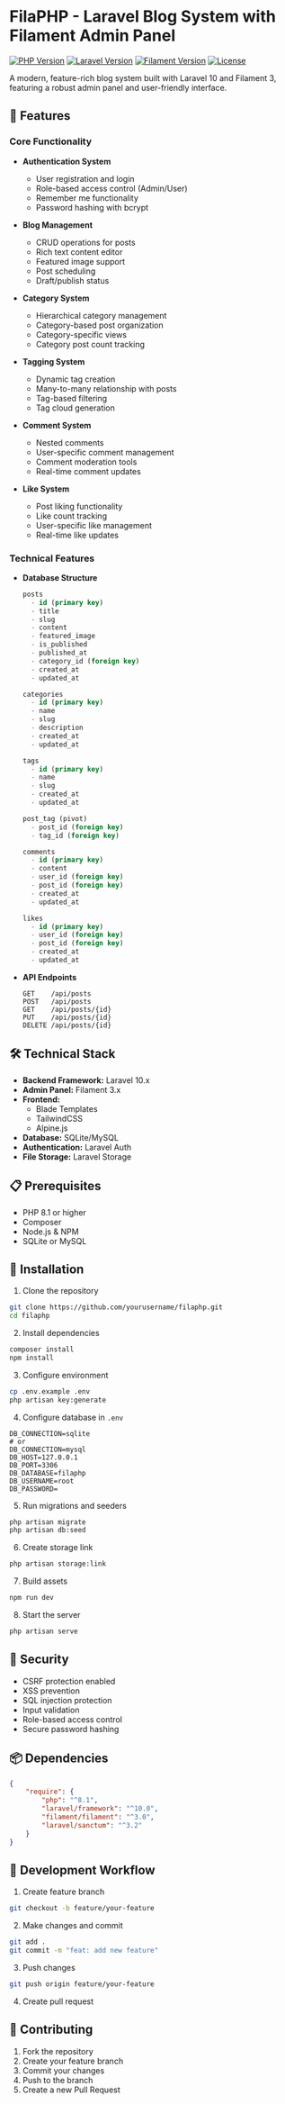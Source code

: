 # FilaPHP - Laravel Blog System with Filament Admin Panel

[![PHP Version](https://img.shields.io/badge/PHP-8.1%2B-purple.svg)](https://php.net)
[![Laravel Version](https://img.shields.io/badge/Laravel-10.x-red.svg)](https://laravel.com)
[![Filament Version](https://img.shields.io/badge/Filament-3.x-blue.svg)](https://filamentphp.com)
[![License](https://img.shields.io/badge/License-MIT-green.svg)](LICENSE)

A modern, feature-rich blog system built with Laravel 10 and Filament 3, featuring a robust admin panel and user-friendly interface.

## 🚀 Features

### Core Functionality
- **Authentication System**
  - User registration and login
  - Role-based access control (Admin/User)
  - Remember me functionality
  - Password hashing with bcrypt

- **Blog Management**
  - CRUD operations for posts
  - Rich text content editor
  - Featured image support
  - Post scheduling
  - Draft/publish status

- **Category System**
  - Hierarchical category management
  - Category-based post organization
  - Category-specific views
  - Category post count tracking

- **Tagging System**
  - Dynamic tag creation
  - Many-to-many relationship with posts
  - Tag-based filtering
  - Tag cloud generation

- **Comment System**
  - Nested comments
  - User-specific comment management
  - Comment moderation tools
  - Real-time comment updates

- **Like System**
  - Post liking functionality
  - Like count tracking
  - User-specific like management
  - Real-time like updates

### Technical Features
- **Database Structure**
  ```sql
  posts
    - id (primary key)
    - title
    - slug
    - content
    - featured_image
    - is_published
    - published_at
    - category_id (foreign key)
    - created_at
    - updated_at

  categories
    - id (primary key)
    - name
    - slug
    - description
    - created_at
    - updated_at

  tags
    - id (primary key)
    - name
    - slug
    - created_at
    - updated_at

  post_tag (pivot)
    - post_id (foreign key)
    - tag_id (foreign key)

  comments
    - id (primary key)
    - content
    - user_id (foreign key)
    - post_id (foreign key)
    - created_at
    - updated_at

  likes
    - id (primary key)
    - user_id (foreign key)
    - post_id (foreign key)
    - created_at
    - updated_at
  ```

- **API Endpoints**
  ```
  GET    /api/posts
  POST   /api/posts
  GET    /api/posts/{id}
  PUT    /api/posts/{id}
  DELETE /api/posts/{id}
  ```

## 🛠️ Technical Stack

- **Backend Framework:** Laravel 10.x
- **Admin Panel:** Filament 3.x
- **Frontend:**
  - Blade Templates
  - TailwindCSS
  - Alpine.js
- **Database:** SQLite/MySQL
- **Authentication:** Laravel Auth
- **File Storage:** Laravel Storage

## 📋 Prerequisites

- PHP 8.1 or higher
- Composer
- Node.js & NPM
- SQLite or MySQL

## 🔧 Installation

1. Clone the repository
```bash
git clone https://github.com/yourusername/filaphp.git
cd filaphp
```

2. Install dependencies
```bash
composer install
npm install
```

3. Configure environment
```bash
cp .env.example .env
php artisan key:generate
```

4. Configure database in `.env`
```env
DB_CONNECTION=sqlite
# or
DB_CONNECTION=mysql
DB_HOST=127.0.0.1
DB_PORT=3306
DB_DATABASE=filaphp
DB_USERNAME=root
DB_PASSWORD=
```

5. Run migrations and seeders
```bash
php artisan migrate
php artisan db:seed
```

6. Create storage link
```bash
php artisan storage:link
```

7. Build assets
```bash
npm run dev
```

8. Start the server
```bash
php artisan serve
```

## 🔐 Security

- CSRF protection enabled
- XSS prevention
- SQL injection protection
- Input validation
- Role-based access control
- Secure password hashing

## 📦 Dependencies

```json
{
    "require": {
        "php": "^8.1",
        "laravel/framework": "^10.0",
        "filament/filament": "^3.0",
        "laravel/sanctum": "^3.2"
    }
}
```

## 🔄 Development Workflow

1. Create feature branch
```bash
git checkout -b feature/your-feature
```

2. Make changes and commit
```bash
git add .
git commit -m "feat: add new feature"
```

3. Push changes
```bash
git push origin feature/your-feature
```

4. Create pull request

## 📝 Contributing

1. Fork the repository
2. Create your feature branch
3. Commit your changes
4. Push to the branch
5. Create a new Pull Request
